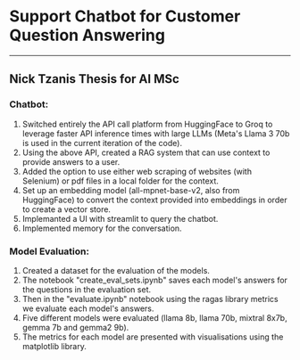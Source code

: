 # Support Chatbot for Customer Question Answering
------------
## Nick Tzanis Thesis for AI MSc

### Chatbot:
1. Switched entirely the API call platform from HuggingFace to Groq to leverage faster API inference times with large LLMs (Meta's Llama 3 70b is used in the current iteration of the code).
2. Using the above API, created a RAG system that can use context to provide answers to a user.
3. Added the option to use either web scraping of websites (with Selenium) or pdf files in a local folder for the context.
4. Set up an embedding model (all-mpnet-base-v2, also from HuggingFace) to convert the context provided into embeddings in order to create a vector store.
5. Implemanted a UI with streamlit to query the chatbot.
6. Implemented memory for the conversation.

### Model Evaluation:
1. Created a dataset for the evaluation of the models.
2. The notebook "create_eval_sets.ipynb" saves each model's answers for the questions in the evaluation set.
3. Then in the "evaluate.ipynb" notebook using the ragas library metrics we evaluate each model's answers.
4. Five different models were evaluated (llama 8b, llama 70b, mixtral 8x7b, gemma 7b and gemma2 9b).
5. The metrics for each model are presented with visualisations using the matplotlib library.